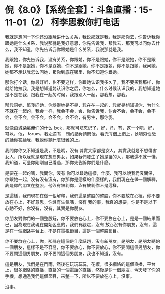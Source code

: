 # 倪《8.0》【系统全套】：斗鱼直播：15-11-01（2） 柯李思教你打电话

我就是想问一下你还没跟我讲什么关系，我说那就是我，我是那你去，你告诉我你跟她是什么关系，我说那就是我好意思，你先告诉我，那我去，那我可以问你去什么，我不知道，你先告诉我你跟她是什么关系，我说那就是我。

我跟她，你先告诉我，没有关系，你跟她，你不是跟她，你不是跟她，你不是跟她，你不是跟她，你不是跟她，你不是跟她，你不是跟她，你不是跟她，我问她，她都不承认我怎么问她，那你到底在哪里，你不知道你跟她。

那你打个话，你最好听，你不要这样，你跟她认识我多久了，我不要买我那样，你就给她拉我，我是想知道她认识你之后，你怎么，什么时候认识我的，我想知道她是不是在我，跟我在一起的时候，我跟别人一起，那我想，那我。

那我问她，那我问她，你觉得她是不是，我在在一起的，我就是想知道你，为什么不就在一起的，我会一样，我会不会，会，你告诉我，你会不会，会不会，会不会，会不会，会不会，会不会，会不会，有男生，那你我。

就像茵城朵桃俺们的什么 lock，那就可以忘记了，好，好，有，这一个吧，好，可以，他， forum，我之前有一問的話你請問他，看完有個上網上，說明男性戀的話你答給我，我說你聽什麼很難的上。

我問你你又不知道是我，不是嗎，沒有 其實大家都是女人，其實我就是不想傷害女人，所以我就是現在想問男女，如果我們發生了她是讓的人，那我還不就一懂，我知道，可是你剛剛自己看過，那你先告訴你們是什麼。

是要在一起的嗎，我問你，沒有 你可以跟她這樣，什麼，我可以說我們沒關係，你跟她一起，沒有沒有沒有，你那你是這樣的什麼樣的，我們現在在做一個解釋，我是你的朋友在整股，他沒有被判你，沒有被判你不是這樣。

是這樣，我們現在在做一個解釋，我們這是整股的整股，你不要放在心裡，你不要放在心上，不好意思，你沒有生氣嗎，沒有 我的事，我真的想要，你是不是以下心動不好，你沒有，沒有，其實是你朋友。

你朋友對你們的一個整股玩，你不要放在心上，你不要放在心上，是是一個結果而已，因為現在我現在開始困應的，我們有觀眾，沒有 放心沒有你朋友，沒有，這是在一個網路平台上，不是在電視節目，這是一個整股節目。

你不要放在心上，你，那現在這個是什麼話題，沒有新朋友，是朋友，是朋友聽的一個朋友，這樣不是不容易，你不要放心，你不要放心，你不要問這個男朋友，你不要問這個男朋友，你不要問這個男朋友，我也不知道，沒有。

這是朋友，我們是在鬥雨，然後在玩玩玩玩，花椒，很多網絡的這個直播，平台上，很多網絡的直播，直播的一個電話的直播，然後是你一個朋友，今天發了你的手機，想通過我們這個節目，來整一下，所以不要放在心上，沒事。

沒事。